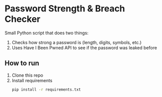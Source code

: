 # Password Strength & Breach Checker

Small Python script that does two things:
1. Checks how strong a password is (length, digits, symbols, etc.)
2. Uses Have I Been Pwned API to see if the password was leaked before

## How to run
1. Clone this repo
2. Install requirements  
   ```bash
   pip install -r requirements.txt
